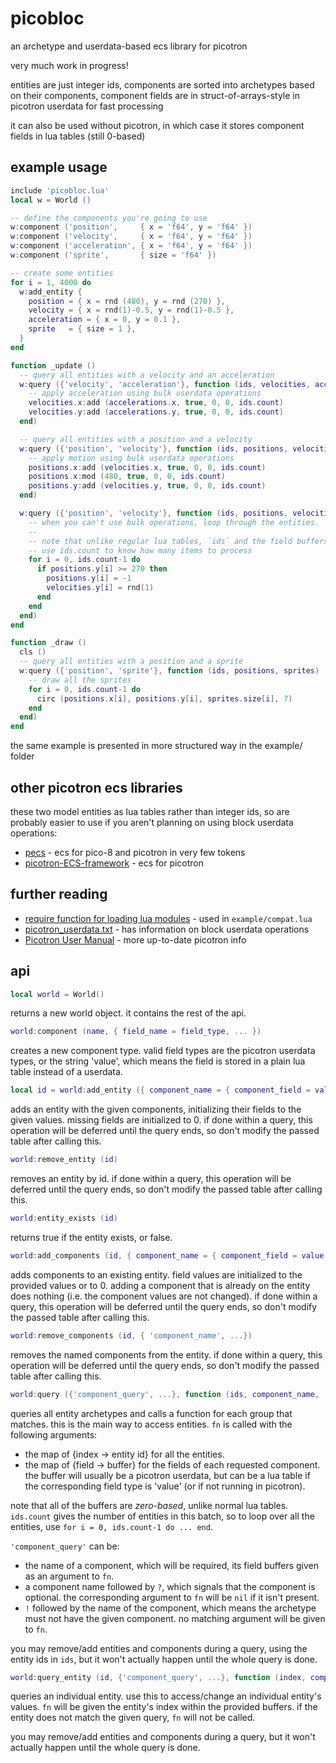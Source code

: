 # picobloc

an archetype and userdata-based ecs library for picotron

very much work in progress!

entities are just integer ids, components are sorted into archetypes based on their components,
component fields are in struct-of-arrays-style in picotron userdata for fast processing

it can also be used without picotron, in which case it stores component fields in lua tables (still 0-based)

## example usage

```lua
include 'picobloc.lua'
local w = World ()

-- define the components you're going to use
w:component ('position',     { x = 'f64', y = 'f64' })
w:component ('velocity',     { x = 'f64', y = 'f64' })
w:component ('acceleration', { x = 'f64', y = 'f64' })
w:component ('sprite',       { size = 'f64' })

-- create some entities
for i = 1, 4000 do
  w:add_entity {
    position = { x = rnd (480), y = rnd (270) },
    velocity = { x = rnd(1)-0.5, y = rnd(1)-0.5 },
    acceleration = { x = 0, y = 0.1 },
    sprite   = { size = 1 },
  }
end

function _update ()
  -- query all entities with a velocity and an acceleration
  w:query ({'velocity', 'acceleration'}, function (ids, velocities, accelerations)
    -- apply acceleration using bulk userdata operations
    velocities.x:add (accelerations.x, true, 0, 0, ids.count)
    velocities.y:add (accelerations.y, true, 0, 0, ids.count)
  end)

  -- query all entities with a position and a velocity
  w:query ({'position', 'velocity'}, function (ids, positions, velocities)
    -- apply motion using bulk userdata operations
    positions.x:add (velocities.x, true, 0, 0, ids.count)
    positions.x:mod (480, true, 0, 0, ids.count)
    positions.y:add (velocities.y, true, 0, 0, ids.count)
  end)

  w:query ({'position', 'velocity'}, function (ids, positions, velocities)
    -- when you can't use bulk operations, loop through the entities.
    --
    -- note that unlike regular lua tables, `ids` and the field buffers use zero-based indices.
    -- use ids.count to know how many items to process
    for i = 0, ids.count-1 do
      if positions.y[i] >= 270 then
        positions.y[i] = -1
        velocities.y[i] = rnd(1)
      end
    end
  end)
end

function _draw ()
  cls ()
  -- query all entities with a position and a sprite
  w:query ({'position', 'sprite'}, function (ids, positions, sprites)
    -- draw all the sprites
    for i = 0, ids.count-1 do
      circ (positions.x[i], positions.y[i], sprites.size[i], 7)
    end
  end)
end
```

the same example is presented in more structured way in the example/ folder

## other picotron ecs libraries

these two model entities as lua tables rather than integer ids, so are probably easier to use
if you aren't planning on using block userdata operations:

- [pecs](https://github.com/jesstelford/pecs/) - ecs for pico-8 and picotron in very few tokens
- [picotron-ECS-framework](https://github.com/abledbody/picotron-ECS-framework/) - ecs for picotron

## further reading

- [require function for loading lua modules](https://www.lexaloffle.com/bbs/?tid=140784) - used in `example/compat.lua`
- [picotron_userdata.txt](https://www.lexaloffle.com/dl/docs/picotron_userdata.html) - has information on block userdata operations
- [Picotron User Manual](https://www.lexaloffle.com/dl/docs/picotron_manual.html) - more up-to-date picotron info

## api

```lua
local world = World()
```

returns a new world object. it contains the rest of the api.

```lua
world:component (name, { field_name = field_type, ... })
```

creates a new component type. valid field types are the picotron userdata
types, or the string 'value', which means the field is stored in a plain lua
table instead of a userdata.

```lua
local id = world:add_entity ({ component_name = { component_field = value, ... }, ... })
```

adds an entity with the given components, initializing their fields to the
given values. missing fields are initialized to 0. if done within a query,
this operation will be deferred until the query ends, so don't modify the
passed table after calling this.

```lua
world:remove_entity (id)
```

removes an entity by id. if done within a query, this operation will be
deferred until the query ends, so don't modify the passed table after
calling this.

```lua
world:entity_exists (id)
```

returns true if the entity exists, or false.

```lua
world:add_components (id, { component_name = { component_field = value, ...}, ...})
```

adds components to an existing entity. field values are initialized to the
provided values or to 0. adding a component that is already on the entity 
does nothing (i.e. the component values are not changed). if done within a
query, this operation will be deferred until the query ends, so don't
modify the passed table after calling this.

```lua
world:remove_components (id, { 'component_name', ...})
```

removes the named components from the entity. if done within a query, this
operation will be deferred until the query ends, so don't modify the passed
table after calling this.

```lua
world:query ({'component_query', ...}, function (ids, component_name, ...) ... end)
```

queries all entity archetypes and calls a function for each group that
matches. this is the main way to access entities. `fn` is called with the
following arguments:

- the map of {index -> entity id} for all the entities.
- the map of {field -> buffer} for the fields of each requested component.
  the buffer will usually be a picotron userdata, but can be a lua table
  if the corresponding field type is 'value' (or if not running in picotron).

note that all of the buffers are *zero-based*, unlike normal lua tables.
`ids.count` gives the number of entities in this batch, so to loop over all
the entities, use `for i = 0, ids.count-1 do ... end`.

`'component_query'` can be:

- the name of a component, which will be required, its field buffers given
  as an argument to `fn`.
- a component name followed by `?`, which signals that the component is
  optional. the corresponding argument to `fn` will be `nil` if it isn't present.
- `!` followed by the name of the component, which means the archetype must
  not have the given component. no matching argument will be given to `fn`.

you may remove/add entities and components during a query, using the entity
ids in `ids`, but it won't actually happen until the whole query is done.

```lua
world:query_entity (id, {'component_query', ...}, function (index, component_name, ...) ... end)
```

queries an individual entity. use this to access/change an individual
entity's values. `fn` will be given the entity's index within the provided
buffers. if the entity does not match the given query, `fn` will not be called.

you may remove/add entities and components during a query, but it won't
actually happen until the whole query is done.
